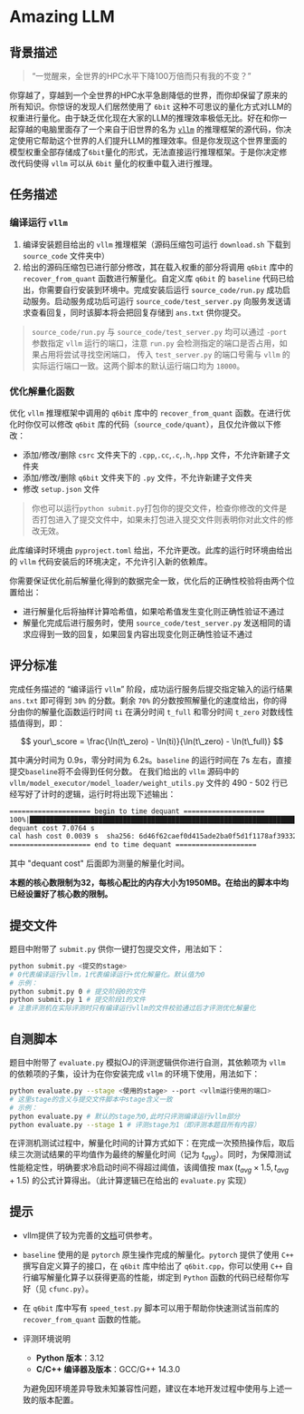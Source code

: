 # Amazing LLM

## 背景描述

> “一觉醒来，全世界的HPC水平下降100万倍而只有我的不变？”

你穿越了，穿越到一个全世界的HPC水平急剧降低的世界，而你却保留了原来的所有知识。你惊讶的发现人们居然使用了 `6bit` 这种不可思议的量化方式对LLM的权重进行量化。由于缺乏优化现在大家的LLM的推理效率极低无比。好在和你一起穿越的电脑里面存了一个来自于旧世界的名为 [`vllm`](https://github.com/vllm-project/vllm) 的推理框架的源代码，你决定使用它帮助这个世界的人们提升LLM的推理效率。但是你发现这个世界里面的模型权重全部存储成了`6bit`量化的形式，无法直接运行推理框架。于是你决定修改代码使得 `vllm` 可以从 `6bit` 量化的权重中载入进行推理。

## 任务描述

### 编译运行 `vllm`

1. 编译安装题目给出的 `vllm` 推理框架（源码压缩包可运行 `download.sh` 下载到 `source_code` 文件夹中）
2. 给出的源码压缩包已进行部分修改，其在载入权重的部分将调用 `q6bit` 库中的 `recover_from_quant` 函数进行解量化。自定义库 `q6bit` 的 `baseline` 代码已给出，你需要自行安装到环境中。完成安装后运行 `source_code/run.py` 成功启动服务。启动服务成功后可运行 `source_code/test_server.py` 向服务发送请求查看回复，同时该脚本将会把回复存储到 `ans.txt` 供你提交。

> `source_code/run.py` 与 `source_code/test_server.py` 均可以通过 `-port` 参数指定 `vllm` 运行的端口，注意 `run.py` 会检测指定的端口是否占用，如果占用将尝试寻找空闲端口， 传入 `test_server.py` 的端口号需与 `vllm` 的实际运行端口一致。这两个脚本的默认运行端口均为 `18000`。

### 优化解量化函数

优化 `vllm` 推理框架中调用的 `q6bit` 库中的 `recover_from_quant` 函数。在进行优化时你仅可以修改 `q6bit` 库的代码（`source_code/quant`），且仅允许做以下修改：
* 添加/修改/删除 `csrc` 文件夹下的 `.cpp`,`.cc`,`.c`,`.h`,`.hpp` 文件，不允许新建子文件夹
* 添加/修改/删除 `q6bit` 文件夹下的 `.py` 文件，不允许新建子文件夹
* 修改 `setup.json` 文件

> 你也可以运行`python submit.py`打包你的提交文件，检查你修改的文件是否打包进入了提交文件中，如果未打包进入提交文件则表明你对此文件的修改无效。

此库编译时环境由 `pyproject.toml` 给出，不允许更改。此库的运行时环境由给出的 `vllm` 代码安装后的环境决定，不允许引入新的依赖库。

你需要保证优化前后解量化得到的数据完全一致，优化后的正确性校验将由两个位置给出：
* 进行解量化后将抽样计算哈希值，如果哈希值发生变化则正确性验证不通过
* 解量化完成后进行服务时，使用 `source_code/test_server.py` 发送相同的请求应得到一致的回复，如果回复内容出现变化则正确性验证不通过


## 评分标准

完成任务描述的 “编译运行 `vllm`” 阶段，成功运行服务后提交指定输入的运行结果 `ans.txt` 即可得到 `30%` 的分数。剩余 `70%` 的分数按照解量化的速度给出，你的得分由你的解量化函数运行时间 `ti` 在满分时间 `t_full` 和零分时间 `t_zero` 对数线性插值得到，即：

$$ your\_score = \frac{\ln(t\_zero) - \ln(ti)}{\ln(t\_zero) - \ln(t\_full)} $$

其中满分时间为 0.9s，零分时间为 6.2s。`baseline` 的运行时间在 7s 左右，直接提交`baseline`将不会得到任何分数。
在我们给出的 `vllm` 源码中的 `vllm/model_executor/model_loader/weight_utils.py` 文件的 490 - 502 行已经写好了计时的逻辑，运行时将出现下述输出：
``` txt
==================== begin to time dequant ====================
100%|████████████████████████████████████████████████████████████████████| 254/254 [00:07<00:00, 36.13it/s]
dequant cost 7.0764 s
cal hash cost 0.0039 s  sha256: 6d46f62caef0d415ade2ba0f5d1f1178af39332fba692008c0846417c66550bb
==================== end to time dequant ====================
```
其中 "dequant cost" 后面即为测量的解量化时间。

**本题的核心数限制为32，每核心配比的内存大小为1950MB。在给出的脚本中均已经设置好了核心数的限制。**

## 提交文件

题目中附带了 `submit.py` 供你一键打包提交文件，用法如下：
```bash
python submit.py <提交的stage> 
# 0代表编译运行vllm，1代表编译运行+优化解量化。默认值为0
# 示例：
python submit.py 0 # 提交阶段0的文件
python submit.py 1 # 提交阶段1的文件
# 注意评测机在实际评测时只有编译运行vllm的文件校验通过后才评测优化解量化
```
## 自测脚本

题目中附带了 `evaluate.py` 模拟OJ的评测逻辑供你进行自测，其依赖项为 `vllm` 的依赖项的子集，设计为在你安装完成 `vllm` 的环境下使用，用法如下：
``` bash
python evaluate.py --stage <使用的stage> --port <vllm运行使用的端口>
# 这里stage的含义与提交文件脚本中stage含义一致
# 示例：
python evaluate.py # 默认的stage为0,此时只评测编译运行vllm部分
python evaluate.py --stage 1 # 评测stage为1（即评测本题目所有内容）
```
在评测机测试过程中，解量化时间的计算方式如下：在完成一次预热操作后，取后续三次测试结果的平均值作为最终的解量化时间（记为 $t_{avg}$）。同时，为保障测试性能稳定性，明确要求冷启动时间不得超过阈值，该阈值按 $\max (t_{avg} \times 1.5, t_{avg}+1.5)$ 的公式计算得出。（此计算逻辑已在给出的 `evaluate.py` 实现）

## 提示

* vllm提供了较为完善的[文档](https://docs.vllm.ai)可供参考。
* `baseline` 使用的是 `pytorch` 原生操作完成的解量化。`pytorch` 提供了使用 `C++` 撰写自定义算子的接口，在 `q6bit` 库中给出了 `q6bit.cpp`，你可以使用 `C++` 自行编写解量化算子以获得更高的性能，绑定到 `Python` 函数的代码已经帮你写好（见 `cfunc.py`）。
* 在 `q6bit` 库中写有 `speed_test.py` 脚本可以用于帮助你快速测试当前库的 `recover_from_quant` 函数的性能。
* 评测环境说明
    - **Python 版本**：3.12
    - **C/C++ 编译器及版本**：GCC/G++ 14.3.0
    
    为避免因环境差异导致未知兼容性问题，建议在本地开发过程中使用与上述一致的版本配置。